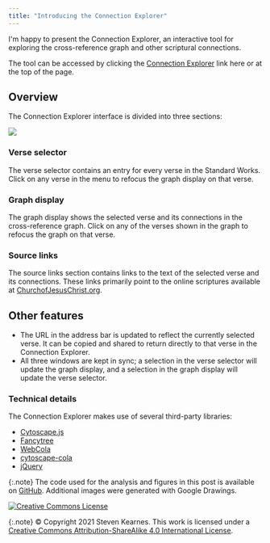 ```yaml
---
title: "Introducing the Connection Explorer"
---
```


I'm happy to present the Connection Explorer, an interactive tool for
exploring the cross-reference graph and other scriptural connections.

The tool can be accessed by clicking the 
[Connection Explorer](https://graph.welding-links.org) link here
or at the top of the page.

## Overview

The Connection Explorer interface is divided into three sections:

![](/assets/2021-03-17/connection_explorer.png)

### Verse selector

The verse selector contains an entry for every verse in the Standard
Works. Click on any verse in the menu to refocus the graph
display on that verse.

### Graph display

The graph display shows the selected verse and its connections
in the cross-reference graph. Click on any of the verses shown in
the graph to refocus the graph on that verse.

### Source links

The source links section contains links to the text of the selected
verse and its connections. These links primarily point to the
online scriptures available at 
[ChurchofJesusChrist.org](https://www.churchofjesuschrist.org/study/scriptures?lang=eng).

## Other features

* The URL in the address bar is updated to reflect the currently
  selected verse. It can be copied and shared to return directly
  to that verse in the Connection Explorer.
* All three windows are kept in sync; a selection in the verse
  selector will update the graph display, and a selection in the 
  graph display will update the verse selector.
  
### Technical details

The Connection Explorer makes use of several third-party libraries:

* [Cytoscape.js](https://js.cytoscape.org/)
* [Fancytree](https://github.com/mar10/fancytree/)
* [WebCola](https://github.com/tgdwyer/WebCola)
* [cytoscape-cola](https://github.com/cytoscape/cytoscape.js-cola)
* [jQuery](https://jquery.com/)
  
{:.note}
The code used for the analysis and figures in this post is available on
[GitHub](https://github.com/skearnes/scripture-graph). Additional images were
generated with Google Drawings.
  
[![Creative Commons License](https://i.creativecommons.org/l/by-sa/4.0/88x31.png)](http://creativecommons.org/licenses/by-sa/4.0/)

{:.note}
© Copyright 2021 Steven Kearnes. This work is licensed under a
[Creative Commons Attribution-ShareAlike 4.0 International License](http://creativecommons.org/licenses/by-sa/4.0/).
